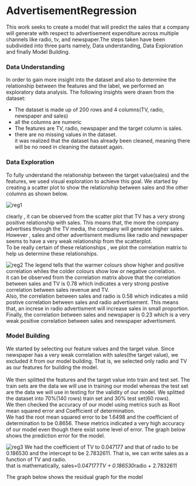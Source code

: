 # AdvertisementRegression
This work seeks to create a model that will predict the sales that a company will generate with respect to advertisement expenditure across multiple channels like radio, tv, and newspaper.The steps taken have been subdivided into three parts namely, Data understanding,  Data Exploration and finally Model Building.

### Data Understanding 
In order to gain more insight into the dataset and also to determine the relationship between the features and the label, we performed an exploratory data analysis.
The following insights were drawn from the dataset:
* The dataset is made up of 200 rows and 4 columns(TV, radio, newspaper and sales)
* all the columns are numeric
* The features are TV, radio, newspaper and the target column is sales.
* there are no missing values in the dataset.\
it was realized that the dataset has already been cleaned, meaning there will be no need in cleaning the dataset again.

### Data Exploration 
To fully understand the relationship between the target value(sales) and the features, we used visual exploration to achieve this goal.
We started by creating a scatter plot to show the relationship between sales and the other columns as shown below.

![reg1](https://user-images.githubusercontent.com/68768460/93653375-2d9a7100-fa08-11ea-84c8-9a9c3bf01ea8.png)

clearly , it can be observed from the scatter plot that TV has a very strong positive relationship with sales. This means that, the more the company advertises through the TV media, the company will generate higher sales.
However , sales and other advertisment mediums like radio and newspaper seems to have a very weak relationship from the scatterplot.\
To be really certain of these relationships , we plot the correlation matrix to help us determine these relationships.

![reg2](https://user-images.githubusercontent.com/68768460/93653879-5ae81e80-fa0a-11ea-934a-83f892a1ba1e.png)
The legend tells that the warmer colours show higher and positive correlation whiles the colder colours show low or negative correlation.   
it can be observed from the correlation matrix above that the correlation between sales and TV is 0.78 which indicates a very strong postive correlation between sales revenue and TV.\
Also, the correlation between sales and radio is 0.58 which indicates a mild postive correlation between sales and radio advertisement. This means that, an increse in radio advertisment will increase sales in small proportion.\
Finally, the correlation between sales and newspaper is 0.23 which is a very weak positive correlation between sales and newspaper advertisment. 

### Model Building
We started by selecting our feature values and the target value. Since newspaper has a very weak correlation with sales(the target value), we excluded it from our model building. That is, we selected only radio and TV as our features for building the model.\
\
We then splitted the features and the target value into train and test set. The train sets are the data we will use in training our model whereas the test set are the data we will use in testing for the validity of our model. We splitted the dataset into 70%(140 rows) train set and 30% test set(60 rows).\
We then checked the accuracy of our model using metrics such as Root mean squared error and Coefficient of determination.\
We had the root mean squared error to be 1.6498 and the coefficient of determination to be 0.8656. These metrics indicated a very high accuracy of our model even though there exist some level of error. The graph below shows the prediction error for the model.

![reg3](https://user-images.githubusercontent.com/68768460/93654773-db108300-fa0e-11ea-8d9a-c7e332669a48.png)
We had the coefficient of TV to 0.047177 and that of radio to be 0.186530 and the intercept to be 2.7832611. That is, we can write sales as a function of TV and radio.\
that is mathematically,  sales=0.047177*TV + 0.186530*radio + 2.7832611

The graph below shows the residual graph for the model

